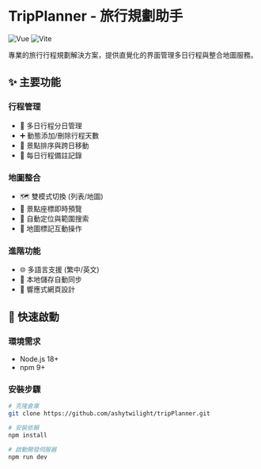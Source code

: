 # TripPlanner - 旅行規劃助手

<!-- [![GitHub license](https://img.shields.io/github/license/ashytwilight/tripPlanner)](https://github.com/ashytwilight/tripPlanner/blob/main/LICENSE) -->
![Vue](https://img.shields.io/badge/Vue-3.4.21-42b883)
![Vite](https://img.shields.io/badge/Vite-5.0.0-646CFF)

專業的旅行行程規劃解決方案，提供直覺化的界面管理多日行程與整合地圖服務。

## ✨ 主要功能
### 行程管理
- 📅 多日行程分日管理
- ➕ 動態添加/刪除行程天數
- 📍 景點排序與跨日移動
- 📝 每日行程備註記錄

### 地圖整合
- 🗺️ 雙模式切換 (列表/地圖)
- 📌 景點座標即時預覽
- 🧭 自動定位與範圍搜索
- 📏 地圖標記互動操作

### 進階功能
- 🌐 多語言支援 (繁中/英文)
- 💾 本地儲存自動同步
- 📱 響應式網頁設計

## 🚀 快速啟動
### 環境需求
- Node.js 18+
- npm 9+

### 安裝步驟
```bash
# 克隆倉庫
git clone https://github.com/ashytwilight/tripPlanner.git

# 安裝依賴
npm install

# 啟動開發伺服器
npm run dev
```
